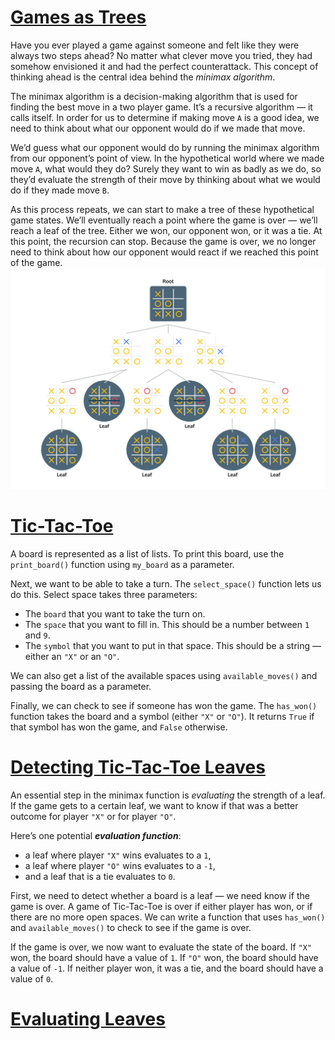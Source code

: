 # [Games as Trees](https://www.codecademy.com/courses/machine-learning/lessons/minimax/exercises/tree)

Have you ever played a game against someone and felt like they were always two steps ahead? 
No matter what clever move you tried, they had somehow envisioned it and had the perfect counterattack. 
This concept of thinking ahead is the central idea behind the *minimax algorithm*.

The minimax algorithm is a decision-making algorithm that is used for finding the best move in a two player game. 
It’s a recursive algorithm — it calls itself. 
In order for us to determine if making move `A` is a good idea, we need to think about what our opponent would do if we made that move.

We’d guess what our opponent would do by running the minimax algorithm from our opponent’s point of view. 
In the hypothetical world where we made move `A`, what would they do? 
Surely they want to win as badly as we do, so they’d evaluate the strength of their move by thinking about what we would do if they made move `B`.

As this process repeats, we can start to make a tree of these hypothetical game states.
We’ll eventually reach a point where the game is over — we’ll reach a leaf of the tree.
Either we won, our opponent won, or it was a tie. 
At this point, the recursion can stop. 
Because the game is over, we no longer need to think about how our opponent would react if we reached this point of the game.
![Tic-Tac-Toe Tree](images/tic-tac-toe-black.svg)

# [Tic-Tac-Toe](https://www.codecademy.com/courses/machine-learning/lessons/minimax/exercises/tic-tac-toe)

A board is represented as a list of lists. To print this board, use the `print_board()` function using `my_board` as a parameter.

Next, we want to be able to take a turn. 
The `select_space()` function lets us do this. Select space takes three parameters:
* The `board` that you want to take the turn on.
* The `space` that you want to fill in. This should be a number between `1` and `9`.
* The `symbol` that you want to put in that space. This should be a string — either an `"X"` or an `"O"`.

We can also get a list of the available spaces using `available_moves()` and passing the board as a parameter.

Finally, we can check to see if someone has won the game. 
The `has_won()` function takes the board and a symbol (either `"X"` or `"O"`). 
It returns `True` if that symbol has won the game, and `False` otherwise.

# [Detecting Tic-Tac-Toe Leaves](https://www.codecademy.com/courses/machine-learning/lessons/minimax/exercises/tic-tac-toe-leaves)

An essential step in the minimax function is *evaluating* the strength of a leaf.
If the game gets to a certain leaf, we want to know if that was a better outcome for player `"X"` or for player `"O"`.

Here’s one potential ***evaluation function***: 
* a leaf where player `"X"` wins evaluates to a `1`, 
* a leaf where player `"O"` wins evaluates to a `-1`, 
* and a leaf that is a tie evaluates to `0`.

First, we need to detect whether a board is a leaf — we need know if the game is over.
A game of Tic-Tac-Toe is over if either player has won, or if there are no more open spaces.
We can write a function that uses `has_won()` and `available_moves()` to check to see if the game is over.

If the game is over, we now want to evaluate the state of the board.
If `"X"` won, the board should have a value of `1`. 
If `"O"` won, the board should have a value of `-1`. 
If neither player won, it was a tie, and the board should have a value of `0`.

# [Evaluating Leaves](https://www.codecademy.com/courses/machine-learning/lessons/minimax/exercises/evaluate-leaves)


